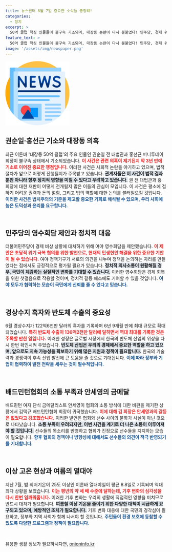 ```yaml
---
title: 뉴스센터 8월 7일 중요한 소식들 총정리!
categories:
  - 정치
excerpt: >
  50억 클럽 핵심 인물들이 불구속 기소되며, 대장동 논란이 다시 불붙었다! 민주당, 경제 위기 극복을 위한 여야 회담 제안. 경상수지 흑자 기록, 여름 밤의 더위도 역대 최다! 클릭해서 자세히 알아보세요!
feature_text: >
  50억 클럽 핵심 인물들이 불구속 기소되며, 대장동 논란이 다시 불붙었다! 민주당, 경제 위기 극복을 위한 여야 회담 제안. 경상수지 흑자 기록, 여름 밤의 더위도 역대 최다! 클릭해서 자세히 알아보세요!
image: '/assets/img/newspaper.png'
---
```


<p><img src="/assets/img/newspaper.png" alt="kimp 속보" /></p>

<h2 data-ke-size="size26">권순일·홍선근 기소와 대장동 의혹</h2>

<p data-ke-size="size16">최근 이른바 '대장동 50억 클럽'의 주요 인물인 권순일 전 대법관과 홍선근 머니투데이 회장이 불구속 상태에서 기소되었습니다. <b><span style="color: #ee2323;">이 사건은 관련 의혹이 제기된지 약 3년 만에 기소로 이어진 중요한 쟁점입니다.</span></b> 이러한 사건은 사회적 논란을 야기하고 있으며, 법적 절차가 앞으로 어떻게 진행될지가 주목받고 있습니다. <b><span style="background-color: #21538527;">관계자들은 이 사건이 법적 결과뿐만 아니라 향후 정치적 영향을 미칠 수 있다고 우려하고 있습니다.</span></b> 권 전 대법관과 홍 회장에 대한 재판이 어떻게 전개될지 많은 이들의 관심이 모입니다. 이 사건은 평소에 접하기 어려운 권력과 돈의 얽힘, 그리고 법의 역할에 대한 논의를 불러일으킬 것입니다. <b><span style="color: #1a5490;">이러한 사건은 법치주의의 기준을 제고할 중요한 기회로 해석될 수 있으며, 우리 사회에 높은 도덕성과 윤리를 요구합니다.</span></b></p>

<p data-ke-size="size16">&nbsp;</p>

<h2 data-ke-size="size26">민주당의 영수회담 제안과 정치적 대응</h2>

<p data-ke-size="size16">더불어민주당이 경제 비상 상황에 대처하기 위해 여야 영수회담을 제안했습니다. <b><span style="color: #ee2323;">이 제안은 초당적 위기 극복 협의를 위한 발언으로, 현재의 민생현안 해결을 위한 중요한 기반이 될 수 있습니다.</span></b> 여야 정책기구가 서로의 의견을 나누며 정책을 논의하는 자리를 만들었다는 점에서도 긍정적으로 평가될 필요가 있습니다. <b><span style="background-color: #21538527;">정치적 의사소통이 원활해질 경우, 국민이 체감하는 실질적인 변화를 기대할 수 있습니다.</span></b> 이러한 영수회담은 경제 회복을 위한 첫걸음으로 작용할 것이며, 정치적 갈등 해소에도 기여할 수 있을 것입니다. <b><span style="color: #1a5490;">여야 모두가 협력하는 모습이 국민에게 신뢰를 줄 수 있다고 믿습니다.</span></b></p>

<p data-ke-size="size16">&nbsp;</p>

<h2 data-ke-size="size26">경상수지 흑자와 반도체 수출의 중요성</h2>

<p data-ke-size="size16">6월 경상수지가 122억6천만 달러의 흑자를 기록하며 6년 9개월 만에 최대 규모로 확대되었습니다. <b><span style="color: #ee2323;">특히 반도체 수출이 136억2천만 달러에 달하면서 역대 최대를 기록한 것은 주목할 만한 일입니다.</span></b> 이러한 성장은 글로벌 시장에서 한국의 반도체 산업의 위상을 다시 한번 확인시켜 주었습니다. <b><span style="background-color: #21538527;">반도체 산업은 우리의 경제에서 중요한 역할을 하고 있으며, 앞으로도 지속 가능성을 확보하기 위해 많은 지원과 정책이 필요합니다.</span></b> 한국의 기술력과 경쟁력이 후속 산업 발전에 큰 도움을 줄 것으로 기대됩니다. <b><span style="color: #1a5490;">이에 따라 정부와 기업이 협력하여 발전 전략을 세우는 것이 필수적입니다.</span></b></p>

<p data-ke-size="size16">&nbsp;</p>

<h2 data-ke-size="size26">배드민턴협회의 소통 부족과 안세영의 금메달</h2>

<p data-ke-size="size16">배드민턴 여자 단식 금메달리스트 안세영이 협회의 소통 방식에 대한 비판을 제기한 상황에서 김택규 배드민턴협회 회장이 귀국했습니다. <b><span style="color: #ee2323;">이에 대해 김 회장은 안세영과의 갈등은 없었다고 강조했습니다.</span></b> 이러한 발언은 협회와 선수 사이의 불화가 사실이 아닌 것으로 나타났습니다. <b><span style="background-color: #21538527;">소통 부족이 우려되지만, 이번 사건을 계기로 더 나은 소통이 이루어져야 할 것입니다.</span></b> 선수들의 목소리를 반영하고 협회가 진정으로 선수들을 지지하는 모습이 필요합니다. <b><span style="color: #1a5490;">향후 협회의 정책이나 방향성에 대해서도 선수들의 의견이 적극 반영되기를 기대합니다.</span></b></p>

<p data-ke-size="size16">&nbsp;</p>

<h2 data-ke-size="size26">이상 고온 현상과 여름의 열대야</h2>

<p data-ke-size="size16">지난 7월, 밤 최저기온이 25도 이상인 이른바 열대야일이 평균 8.8일로 기록되며 역대 최다 상황을 보였습니다. <b><span style="color: #ee2323;">이는 평년의 약 세 배 수준에 달하는데, 기후 변화의 심각성을 다시 한번 일깨워줍니다.</span></b> 이러한 기후 변화는 우리의 생활에 직접적인 영향을 미치므로 반드시 대처가 필요합니다. <b><span style="background-color: #21538527;">여름철 이상 기온을 줄이기 위한 다양한 대책이 시급하게 요구되고 있으며, 예방적인 조치가 필요합니다.</span></b> 기후 변화 대응에 대한 국민의 경각심이 필요하고, 정부와 지역 사회가 함께 나서야 할 것입니다. <b><span style="color: #1a5490;">주민들이 환경 보호에 동참할 수 있도록 다양한 프로그램과 정책이 필요합니다.</span></b></p>

<p data-ke-size="size16">&nbsp;</p>
유용한 생활 정보가 필요하시다면, <a href="https://onioninfo.kr" rel="dofollow">onioninfo.kr</a>


